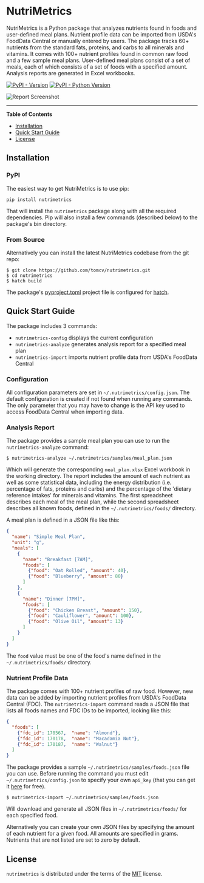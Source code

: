 # NutriMetrics

NutriMetrics is a Python package that analyzes nutrients found in foods and user-defined meal plans.
Nutrient profile data can be imported from USDA's FoodData Central or manually entered by users.
The package tracks 60+ nutrients from the standard fats, proteins, and carbs to all minerals and vitamins.
It comes with 100+ nutrient profiles found in common raw food and a few sample meal plans.
User-defined meal plans consist of a set of meals, each of which consists of a set of foods
with a specified amount. Analysis reports are generated in Excel workbooks.

[![PyPI - Version](https://img.shields.io/pypi/v/nutrimetrics.svg)](https://pypi.org/project/nutrimetrics)
[![PyPI - Python Version](https://img.shields.io/pypi/pyversions/nutrimetrics.svg)](https://pypi.org/project/nutrimetrics)

![Report Screenshot](report.png?raw=true)

-----

**Table of Contents**

- [Installation](#installation)
- [Quick Start Guide](#quick-start-guide)
- [License](#license)

## Installation

### PyPI

The easiest way to get NutriMetrics is to use pip:
```console
pip install nutrimetrics
```
That will install the `nutrimetrics` package along with all the required dependencies.
Pip will also install a few commands (described below) to the package's bin directory.

### From Source

Alternatively you can install the latest NutriMetrics codebase from the git repo:
```console
$ git clone https://github.com/tomcv/nutrimetrics.git
$ cd nutrimetrics
$ hatch build
```
The package's [pyproject.toml](pyproject.toml) project file is configured for [hatch](https://github.com/pypa/hatch).

## Quick Start Guide

The package includes 3 commands:

- `nutrimetrics-config` displays the current configuration
- `nutrimetrics-analyze` generates analysis report for a specified meal plan
- `nutrimetrics-import` imports nutrient profile data from USDA's FoodData Central

### Configuration

All configuration parameters are set in `~/.nutrimetrics/config.json`.
The default configuration is created if not found when running any commands.
The only parameter that you may have to change is the API key used to access FoodData Central
when importing data.

### Analysis Report

The package provides a sample meal plan you can use to run the `nutrimetrics-analyze` command:
```console
$ nutrimetrics-analyze ~/.nutrimetrics/samples/meal_plan.json 
```
Which will generate the corresponding `meal_plan.xlsx` Excel workbook in the working directory.
The report includes the amount of each nutrient as well as some statistical data,
including the energy distribution (i.e. percentage of fats, proteins and carbs)
and the percentage of the 'dietary reference intakes' for minerals and vitamins.
The first spreadsheet describes each meal of the meal plan, while the second spreadsheet
describes all known foods, defined in the `~/.nutrimetrics/foods/` directory. 

A meal plan is defined in a JSON file like this:
```json
{
  "name": "Simple Meal Plan",
  "unit": "g",
  "meals": [
    {
      "name": "Breakfast [7AM]",
      "foods": [
        {"food": "Oat Rolled", "amount": 40},
        {"food": "Blueberry", "amount": 80}
      ]
    },
    {
      "name": "Dinner [7PM]",
      "foods": [
        {"food": "Chicken Breast", "amount": 150},
        {"food": "Cauliflower", "amount": 100},
        {"food": "Olive Oil", "amount": 13}
      ]
    }
  ]
}
```
The `food` value must be one of the food's name defined in the `~/.nutrimetrics/foods/` directory.

### Nutrient Profile Data

The package comes with 100+ nutrient profiles of raw food. However, new data can be added by importing
nutrient profiles  from USDA's FoodData Central (FDC). The `nutrimetrics-import` command reads a JSON file
that lists all foods names and FDC IDs to be imported, looking like this:

```json
{
  "foods": [
    {"fdc_id": 170567,  "name": "Almond"},
    {"fdc_id": 170178,  "name": "Macadamia Nut"},
    {"fdc_id": 170187,  "name": "Walnut"}
  ]
}
```

The package provides a sample `~/.nutrimetrics/samples/foods.json` file you can use.
Before running the command you must edit `~/.nutrimetrics/config.json` to specify your own `api_key`
(that you can get it [here](https://fdc.nal.usda.gov/api-guide.html) for free).

```console
$ nutrimetrics-import ~/.nutrimetrics/samples/foods.json 
```
Will download and generate all JSON files in `~/.nutrimetrics/foods/` for each specified food.

Alternatively you can create your own JSON files by specifying the amount of each nutrient for a given food.
All amounts are specified in grams. Nutrients that are not listed are set to zero by default. 

## License

`nutrimetrics` is distributed under the terms of the [MIT](https://spdx.org/licenses/MIT.html) license.
